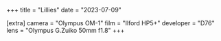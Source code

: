 +++
title =  "Lillies"
date =  "2023-07-09"

[extra]
camera = "Olympus OM-1"
film =  "Ilford HP5+"
developer =  "D76"
lens = "Olympus G.Zuiko 50mm f1.8"
+++

